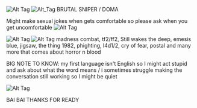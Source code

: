 
![Alt Tag](https://64.media.tumblr.com/02f6f36bb2ce5c642b404d218f8929dd/c1c90ffba8115f2a-47/s1280x1920/ec02fbca4d4a01069ef8d9d304c9490c54fbb30f.pnj)
![Alt_Tag](https://64.media.tumblr.com/266ecc17e671029288ea47f6af28a507/6f54a68d64fe19a5-27/s640x960/916f2a73968114781a29f1c33652db878c375165.gifv)
BRUTAL SNIPER / DOMA 

Might make sexual jokes when gets comfortable so please ask when you get uncomfortable ![Alt Tag](https://64.media.tumblr.com/2fd7c427d800d1e61f12ada0e04b4bb9/62a7d58920848be0-b4/s75x75_c1/ed7c354172b899c059cf6421c1dafc115d0ce2e6.gifv)

![Alt Tag](https://64.media.tumblr.com/02f6f36bb2ce5c642b404d218f8929dd/c1c90ffba8115f2a-47/s1280x1920/ec02fbca4d4a01069ef8d9d304c9490c54fbb30f.pnj)
![Alt Tag](https://64.media.tumblr.com/034908b88476c34084743e6ceb2fdf90/699f4ab5cd61f30d-8d/s75x75_c1/14701b2ef3e023568a0418962ada5dc885d56edd.gifv)
madness combat, tf2/ff2, Still wakes the deep, emesis blue, jigsaw, the thing 1982, phighting, l4d1/2, cry of fear, postal and many more that comes about horror n blood 

BIG NOTE TO KNOW: my first language isn't English so I might act stupid and ask about what the word means / i sometimes struggle making the conversation still working so I might be quiet 

![Alt Tag](https://64.media.tumblr.com/c56d4c4eaaa2970bddb1a2a2307b8aa7/a81535ec280ff85e-03/s1280x1920/5a0c603ad1debf87d47df2167821ba9d13965fe7.pnj)


BAI BAI THANKS FOR READY 

